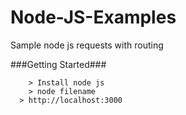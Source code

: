 # Node-JS-Examples
Sample node js requests with routing

###Getting Started###


```
	> Install node js 
	> node filename
  > http://localhost:3000
```
